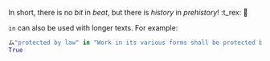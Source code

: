In short, there is no _bit_ in _beat_, but there is _history_ in _prehistory_! :t_rex: :sauropod: 

`in` can also be used with longer texts. For example:

```python
ム"protected by law" in "Work in its various forms shall be protected by law, which shall ensure..."
True
```